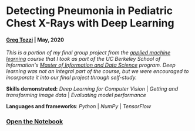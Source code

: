 # Detecting Pneumonia in Pediatric Chest X-Rays with Deep Learning

#### [Greg Tozzi](https://www.linkedin.com/in/gregorytozzi/) | May, 2020

*This is a portion of my final group project from the [applied machine learning](https://www.ischool.berkeley.edu/courses/datasci/207) course that I took as part of the UC Berkeley School of Information's [Master of Information and Data Science](https://datascience.berkeley.edu) program.  Deep learning was not an integral part of the course, but we were encouraged to incorporate it into our final project through self-study.*


**Skills demonstrated:** *Deep Learning for Computer Vision* | *Getting and transforming image data* | *Evaluating model performance*

**Languages and frameworks**: *Python* | *NumPy* | *TensorFlow*

### [Open the Notebook](https://github.com/gregtozzi/diagnosing_pneumonia/blob/master/Diagnosing_Pneumonia_from_Pediatric_Chest_X_Rays.ipynb)

